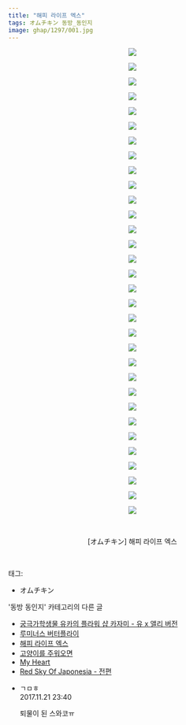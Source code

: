 ```yaml
---
title: "해피 라이프 엑스"
tags: オムチキン 동방_동인지
image: ghap/1297/001.jpg
---
```

<div class="article">
<p style="text-align: center; clear: none; float: none;"><img src="{{ site.nasurl }}/ghap/1297/001.jpg"/></p>
<p style="text-align: center; clear: none; float: none;"><img src="{{ site.nasurl }}/ghap/1297/002.jpg"/></p>
<p style="text-align: center; clear: none; float: none;"><img src="{{ site.nasurl }}/ghap/1297/003.jpg"/></p>
<p style="text-align: center; clear: none; float: none;"><img src="{{ site.nasurl }}/ghap/1297/004.jpg"/></p>
<p style="text-align: center; clear: none; float: none;"><img src="{{ site.nasurl }}/ghap/1297/005.jpg"/></p>
<p style="text-align: center; clear: none; float: none;"><img src="{{ site.nasurl }}/ghap/1297/006.jpg"/></p>
<p style="text-align: center; clear: none; float: none;"><img src="{{ site.nasurl }}/ghap/1297/007.jpg"/></p>
<p style="text-align: center; clear: none; float: none;"><img src="{{ site.nasurl }}/ghap/1297/008.jpg"/></p>
<p style="text-align: center; clear: none; float: none;"><img src="{{ site.nasurl }}/ghap/1297/009.jpg"/></p>
<p style="text-align: center; clear: none; float: none;"><img src="{{ site.nasurl }}/ghap/1297/010.jpg"/></p>
<p style="text-align: center; clear: none; float: none;"><img src="{{ site.nasurl }}/ghap/1297/011.jpg"/></p>
<p style="text-align: center; clear: none; float: none;"><img src="{{ site.nasurl }}/ghap/1297/012.jpg"/></p>
<p style="text-align: center; clear: none; float: none;"><img src="{{ site.nasurl }}/ghap/1297/013.jpg"/></p>
<p style="text-align: center; clear: none; float: none;"><img src="{{ site.nasurl }}/ghap/1297/014.jpg"/></p>
<p style="text-align: center; clear: none; float: none;"><img src="{{ site.nasurl }}/ghap/1297/015.jpg"/></p>
<p style="text-align: center; clear: none; float: none;"><img src="{{ site.nasurl }}/ghap/1297/016.jpg"/></p>
<p style="text-align: center; clear: none; float: none;"><img src="{{ site.nasurl }}/ghap/1297/017.jpg"/></p>
<p style="text-align: center; clear: none; float: none;"><img src="{{ site.nasurl }}/ghap/1297/018.jpg"/></p>
<p style="text-align: center; clear: none; float: none;"><img src="{{ site.nasurl }}/ghap/1297/019.jpg"/></p>
<p style="text-align: center; clear: none; float: none;"><img src="{{ site.nasurl }}/ghap/1297/020.jpg"/></p>
<p style="text-align: center; clear: none; float: none;"><img src="{{ site.nasurl }}/ghap/1297/021.jpg"/></p>
<p style="text-align: center; clear: none; float: none;"><img src="{{ site.nasurl }}/ghap/1297/022.jpg"/></p>
<p style="text-align: center; clear: none; float: none;"><img src="{{ site.nasurl }}/ghap/1297/023.jpg"/></p>
<p style="text-align: center; clear: none; float: none;"><img src="{{ site.nasurl }}/ghap/1297/024.jpg"/></p>
<p style="text-align: center; clear: none; float: none;"><img src="{{ site.nasurl }}/ghap/1297/025.jpg"/></p>
<p style="text-align: center; clear: none; float: none;"><img src="{{ site.nasurl }}/ghap/1297/026.jpg"/></p>
<p style="text-align: center; clear: none; float: none;"><img src="{{ site.nasurl }}/ghap/1297/027.jpg"/></p>
<p style="text-align: center; clear: none; float: none;"><img src="{{ site.nasurl }}/ghap/1297/028.jpg"/></p>
<p style="text-align: center; clear: none; float: none;"><img src="{{ site.nasurl }}/ghap/1297/029.jpg"/></p>
<p style="text-align: center; clear: none; float: none;"><img src="{{ site.nasurl }}/ghap/1297/030.jpg"/></p>
<p style="text-align: center; clear: none; float: none;"><img src="{{ site.nasurl }}/ghap/1297/031.jpg"/></p>
<p style="text-align: center; clear: none; float: none;"><img src="{{ site.nasurl }}/ghap/1297/032.jpg"/></p>
<p style="text-align: center; clear: none; float: none;"><br/></p>
<p style="text-align: center; clear: none; float: none;">[オムチキン] 해피 라이프 엑스</p>
<p><br/></p>
</div><div class="tagTrail">
<p>태그: </p>
<ul>
<li>オムチキン</li>
</ul>
</div><div class="another">
<p>'동방 동인지' 카테고리의 다른 글</p>
<ul>
<li><a href="/2016-08-01-ghap_1299">궁극가학생물 유카의 플라워 샵  카자미 - 유 x 앨리 버전</a></li>
<li><a href="/2016-08-01-ghap_1298">루미너스 버터플라이</a></li>
<li><a href="/2016-08-01-ghap_1297">해피 라이프 엑스</a></li>
<li><a href="/2016-08-01-ghap_1296">고양이를 주워오면</a></li>
<li><a href="/2016-08-01-ghap_1294">My Heart</a></li>
<li><a href="/2016-08-01-ghap_1292">Red Sky Of Japonesia - 전편</a></li>
</ul>
</div><div class="cb_module cb_fluid">
<div class="cb_wrt cb_profile">
<div class="comment">
<ul>
<li class="cb_thumb_off" id="comment15134658">
<div class="cb_comment_area">
<div class="cb_info_area">
<div class="cb_section">
<span class="cb_nick_name">ㄱㅁㅎ</span>
</div>
<div class="cb_section">
<span class="cb_date">2017.11.21 23:40 </span>
</div>
</div>
<div class="cb_dsc_comment">
<p class="cb_dsc">
											퇴물이 된 스와코ㅠ
										</p>
</div>
</div></li>
</ul>
</div>
</div><!-- commentList close -->
</div>
<br/>
<p id="refer"></p>
<br/>
